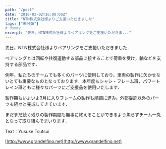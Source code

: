 ```yaml
---
path: "/post"
date: "2016-03-02T16:00:00Z"
title: "NTN株式会社様よりご支援いただきました"
tags: ["未分類"]
# dummy
excerpt: "先日，NTN株式会社様よりベアリングをご支援いただきま..."
---
```




[](02-1.jpg)

先日，NTN株式会社様よりベアリングをご支援いただきました．

ベアリングとは回転や往復運動する部品に接することで荷重を受け，軸などを支持する部品です．

例年，私たちのチームでも多くのパーツに使用しており，車両の製作に欠かせないとても重要なものとなっております．本年度もシャシ・フレーム班，パワートレイン班ともに様々なパーツにご支援品を使用いたします．

製作期もいよいよ3月に入りフレームの製作も順調に進み，外部委託以外のパーツも続々と完成してきています．

まだまだ続く残りの製作期間も無事に終えることができるよう焦らずチーム一丸となって取り組んでまいります．

Text：Yusuke Tsutsui

[http://www.grandelfino.net](http://www.grandelfino.net)

